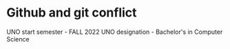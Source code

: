 # Github and git conflict
UNO start semester - FALL 2022
UNO designation - Bachelor's in Computer Science 
